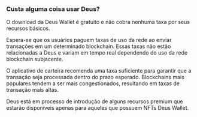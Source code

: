 ### Custa alguma coisa usar Deus?

O download da Deus Wallet é gratuito e não cobra nenhuma taxa por seus recursos básicos.

Espera-se que os usuários paguem taxas de uso da rede ao enviar transações em um determinado blockchain. Essas taxas não estão relacionadas a Deus e variam em tempo real dependendo do uso da rede blockchain subjacente.

O aplicativo de carteira recomenda uma taxa suficiente para garantir que a transação seja processada dentro do prazo esperado. Blockchains mais populares tendem a ser mais congestionados, resultando em taxas de transação mais altas.

Deus está em processo de introdução de alguns recursos premium que estarão disponíveis apenas para aqueles que possuem NFTs Deus Wallet.